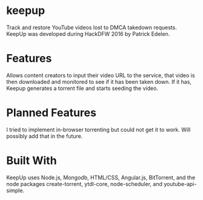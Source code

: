 # keepup
Track and restore YouTube videos lost to DMCA takedown requests. KeepUp was developed during HackDFW 2016 by Patrick Edelen.

# Features
Allows content creators to input their video URL to the service, that video is then downloaded and monitored to see if it has been taken down. If it has, Keepup generates a torrent file and starts seeding the video.

# Planned Features
I tried to implement in-browser torrenting but could not get it to work. Will possibly add that in the future.

# Built With
KeepUp uses Node.js, Mongodb, HTML/CSS, Angular.js, BitTorrent, and the node packages create-torrent, ytdl-core, node-scheduler, and youtube-api-simple.
